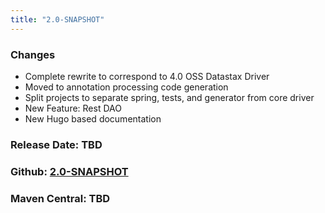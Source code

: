 ```yaml
---
title: "2.0-SNAPSHOT"
---
```


### Changes
* Complete rewrite to correspond to 4.0 OSS Datastax Driver
* Moved to annotation processing code generation
* Split projects to separate spring, tests, and generator from core driver
* New Feature: Rest DAO
* New Hugo based documentation


### Release Date: TBD

### Github: [2.0-SNAPSHOT](https://github.com/tmobile/casquatch/tree/2.0-SNAPSHOT)

### Maven Central: TBD
